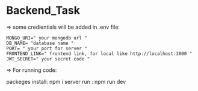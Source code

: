 # Backend_Task
=> some credientials will be added in .env file:

    MONGO_URI=" your mongodb url "
    DB_NAME= "database name "
    PORT= " your port for server "
    FRONTEND_LINK=" frontend link, for local like http://localhost:3000 "
    JWT_SECRET=" your secret code "

=> For running code:

  packeges install:  npm i 
  server run :  npm run dev
